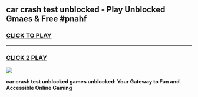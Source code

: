 
## car crash test unblocked - Play Unblocked Gmaes & Free #pnahf
<h3>
<a href="https://news.freeplayer.one?title=car_crash_test_unblocked&ref=24F">CLICK TO PLAY</a></h3>
<hr>

<h3>
<a href="https://news.freeplayer.one?title=car_crash_test_unblocked&ref=24F">CLICK 2 PLAY</a>
  
</h3>

<a href="https://news.freeplayer.one?title=car_crash_test_unblocked&ref=24F/"><img src="https://clearcache.store/games.png"></a>


**car crash test unblocked games unblocked: Your Gateway to Fun and Accessible Online Gaming**
